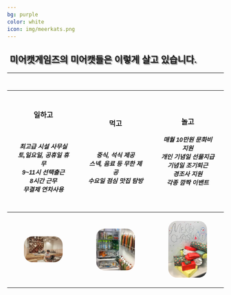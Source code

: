 ```yaml
---
bg: purple
color: white
icon: img/meerkats.png
---
```

<style>
   @import url(//fonts.googleapis.com/earlyaccess/jejugothic.css);
   .jg{
   font-family: 'Jeju Gothic', sans-serif; 
   text-shadow: 2px 2px 2px gray;
   }
   
   .sp{
   width: 33%;
   text-align:center;
   font-family: 'Jeju Gothic', sans-serif; 
   }
   
   table{
   width:100%;
   align:center;
   font-family: 'Jeju Gothic', sans-serif;
   }
   
   td, th{
   padding:20px;
   }
   
   
   .effect_img {
    border-radius: 20px;
   }
   
   .center_ta{
   width:30%;
   }
   
   .right_ta{
   width:30%;
   }
   
   .left_ta{
   width:30%;
   }
   
</style>

<link rel="stylesheet" href="https://use.fontawesome.com/releases/v5.2.0/css/all.css" integrity="sha384-hWVjflwFxL6sNzntih27bfxkr27PmbbK/iSvJ+a4+0owXq79v+lsFkW54bOGbiDQ" crossorigin="anonymous">

<div>
   <h2 class="jg"><i class="fa fa-quote-left"></i>&nbsp;미어캣게임즈의 미어캣들은 이렇게 살고 있습니다.&nbsp;<i class="fa fa-quote-right"></i></h2>
  </div>
  
<table class="container_ta">
   <tr>
      <th class="left_ta"><i class="fa fa-clock fa-4x"></i></th>
      <th class="center_ta"><i class="fa fa-utensils fa-4x"></i></th>
      <th class="right_ta"><i class="fa fa-grin-alt fa-4x"></i></th>
   </tr>
   <tr>
      <th><h3>일하고</h3><br/><h5>최고급 시설 사무실<br/>토,일요일, 공휴일 휴무<br/>9~11시 선택출근<br/>8시간 근무<br/>무결제 연차사용</h5></th>
      <th><h3>먹고</h3><br/><h5>중식, 석식 제공<br/>스넥, 음료 등 무한 제공<br/>수요일 점심 맛집 탐방</h5></th>
      <th><h3>놀고</h3><h5>매월 10만원 문화비 지원<br/>개인 기념일 선물지급<br/>기념일 조기퇴근<br/>경조사 지원<br/>각종 깜짝 이밴트</h5></th>
   </tr>
   <tr>
      <th><img src="img/office.jpg" width="70%" class="effect_img"></th>
      <th><img src="img/food_01.jpg" width="70%" class="effect_img"></th>
      <th><img src="img/event.jpg" width="70%" class="effect_img"></th>
   </tr>
</table>
